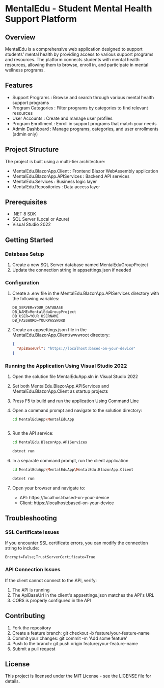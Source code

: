 # MentalEdu - Student Mental Health Support Platform
## Overview
MentalEdu is a comprehensive web application designed to support students' mental health by providing access to various support programs and resources. The platform connects students with mental health resources, allowing them to browse, enroll in, and participate in mental wellness programs.

## Features
- Support Programs : Browse and search through various mental health support programs
- Program Categories : Filter programs by categories to find relevant resources
- User Accounts : Create and manage user profiles
- Program Enrollment : Enroll in support programs that match your needs
- Admin Dashboard : Manage programs, categories, and user enrollments (admin only)
## Project Structure
The project is built using a multi-tier architecture:

- MentalEdu.BlazorApp.Client : Frontend Blazor WebAssembly application
- MentalEdu.BlazorApp.APIServices : Backend API services
- MentalEdu.Services : Business logic layer
- MentalEdu.Repositories : Data access layer
## Prerequisites
- .NET 8 SDK
- SQL Server (Local or Azure)
- Visual Studio 2022 
## Getting Started
### Database Setup
1. Create a new SQL Server database named MentalEduGroupProject
2. Update the connection string in appsettings.json if needed
### Configuration
1. Create a .env file in the MentalEdu.BlazorApp.APIServices directory with the following variables:
   
   ```plaintext
   DB_SERVER=YOUR_DATABASE
   DB_NAME=MentalEduGroupProject
   DB_USER=YOUR_USERNAME
   DB_PASSWORD=YOURPASSWORD
    ```
2. Create an appsettings.json file in the MentalEdu.BlazorApp.Client/wwwroot directory:
   
   ```json
   {
     "ApiBaseUrl": "https://localhost:based-on-your-device"
   }
    ```
### Running the Application Using Visual Studio 2022
1. Open the solution file MentalEduApp.sln in Visual Studio 2022
2. Set both MentalEdu.BlazorApp.APIServices and MentalEdu.BlazorApp.Client as startup projects
3. Press F5 to build and run the application Using Command Line
1. Open a command prompt and navigate to the solution directory:
   
   ```bash
   cd MentalEduApp\MentalEduApp
    ```
   ```
2. Run the API service:
   
   ```bash
   cd MentalEdu.BlazorApp.APIServices
   
    ```

    ```bash
   dotnet run
   ```
3. In a separate command prompt, run the client application:
   
   ```bash
   cd MentalEduApp\MentalEduApp\MentalEdu.BlazorApp.Client
   ```
   
   ```bash
   dotnet run
   ```
4. Open your browser and navigate to:
   
   - API: https://localhost:based-on-your-device
   - Client: https://localhost:based-on-your-device
## Troubleshooting
### SSL Certificate Issues
If you encounter SSL certificate errors, you can modify the connection string to include:

```plaintext
Encrypt=False;TrustServerCertificate=True
 ```

### API Connection Issues
If the client cannot connect to the API, verify:

1. The API is running
2. The ApiBaseUrl in the client's appsettings.json matches the API's URL
3. CORS is properly configured in the API
## Contributing
1. Fork the repository
2. Create a feature branch: git checkout -b feature/your-feature-name
3. Commit your changes: git commit -m 'Add some feature'
4. Push to the branch: git push origin feature/your-feature-name
5. Submit a pull request
## License
This project is licensed under the MIT License - see the LICENSE file for details.
